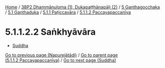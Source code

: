
[Home](/) / [38P2 Dhammānuloma (1), Dukapaṭṭhānapāḷi (2)](../../../...md) / [5 Ganthagocchaka](../../...md) / [5.1 Ganthaduka](../...md) / [5.1.1 Paṭiccavāra](...md) / [5.1.1.2 Paccayapaccanīya](../38P2/5/5.1/5.1.1/5.1.1.2.md)

# 5.1.1.2.2 Saṅkhyāvāra

* [Suddha](5.1.1.2.2/Suddha.md)

[Go to previous page (Napurejātādi)](5.1.1.2.1/Napurejatadi.md) / [Go to parent page (5.1.1.2 Paccayapaccanīya)](../38P2/5/5.1/5.1.1/5.1.1.2.md) / [Go to next page (Suddha)](5.1.1.2.2/Suddha.md)


